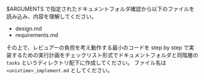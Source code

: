 $ARGUMENTS で指定されたドキュメントフォルダ確認から以下のファイルを読み込み、内容を理解してください。

- design.md
- requirements.md

その上で、レビュアーの負担を考え動作する最小のコードを step by step で実装するための実行計画をチェックリスト形式でドキュメントフォルダと同階層の `tasks` というディレクトリ配下に作成してください。
ファイル名は `<unixtime>_implement.md` としてください。